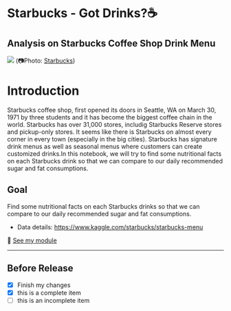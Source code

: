 # Starbucks - Got Drinks?☕
## Analysis on Starbucks Coffee Shop Drink Menu 
![](https://stories.starbucks.com/uploads/2019/01/1981-Pike-Place_Exterior_Photo-1-1440x700.jpg)
(📷Photo: [Starbucks](https://stories.starbucks.com/stories/2015/store-tour-inside-1912-pike-place-seattle-usa/))

# Introduction
Starbucks coffee shop, first opened its doors in Seattle, WA on March 30, 1971 by three students and it has become the biggest coffee chain in the world. Starbucks has over 31,000 stores, includig Starbucks Reserve stores and pickup-only stores. It seems like there is Starbucks on almost every corner in every town (especially in the big cities). Starbucks has signature drink menus as well as seasonal menus where customers can create customized drinks.In this notebook, we will try to find some nutritional facts on each Starbucks drink so that we can compare to our daily recommended sugar and fat consumptions.

## Goal
Find some nutritional facts on each Starbucks drinks so that we can compare to our daily recommended sugar and fat consumptions. 
 
- Data details: https://www.kaggle.com/starbucks/starbucks-menu

:file_folder: [See my module](https://www.kaggle.com/conniekoh/starbucks-got-drinks)
___
## Before Release
- [x] Finish my changes
- [x] this is a complete item
- [ ] this is an incomplete item
